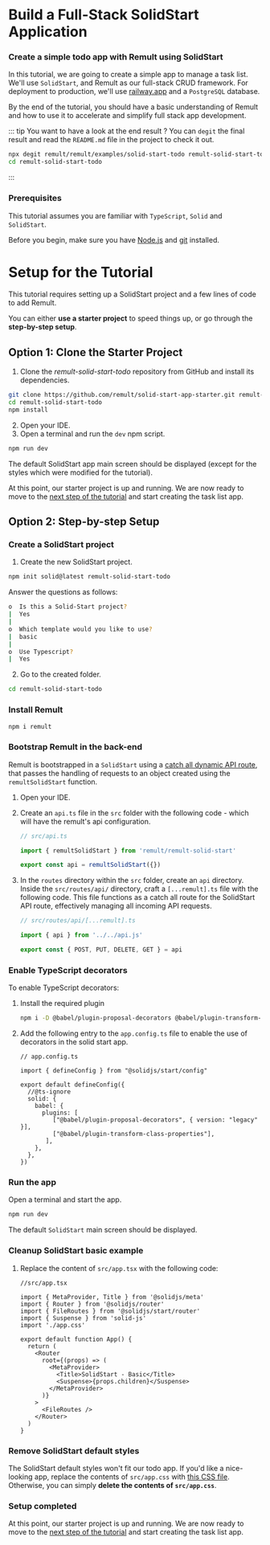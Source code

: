 # Build a Full-Stack SolidStart Application

### Create a simple todo app with Remult using SolidStart

In this tutorial, we are going to create a simple app to manage a task list. We'll use `SolidStart`, and Remult as our full-stack CRUD framework. For deployment to production, we'll use [railway.app](https://railway.app/) and a `PostgreSQL` database.

By the end of the tutorial, you should have a basic understanding of Remult and how to use it to accelerate and simplify full stack app development.

::: tip You want to have a look at the end result ?
You can `degit` the final result and read the `README.md` file in the project to check it out.

```sh
npx degit remult/remult/examples/solid-start-todo remult-solid-start-todo
cd remult-solid-start-todo
```

:::

### Prerequisites

This tutorial assumes you are familiar with `TypeScript`, `Solid` and `SolidStart`.

Before you begin, make sure you have [Node.js](https://nodejs.org) and [git](https://git-scm.com/) installed. <!-- consider specifying Node minimum version with npm -->

# Setup for the Tutorial

This tutorial requires setting up a SolidStart project and a few lines of code to add Remult.

You can either **use a starter project** to speed things up, or go through the **step-by-step setup**.

## Option 1: Clone the Starter Project

1. Clone the _remult-solid-start-todo_ repository from GitHub and install its dependencies.

```sh
git clone https://github.com/remult/solid-start-app-starter.git remult-solid-start-todo
cd remult-solid-start-todo
npm install
```

2. Open your IDE.
3. Open a terminal and run the `dev` npm script.

```sh
npm run dev
```

The default SolidStart app main screen should be displayed (except for the styles which were modified for the tutorial).

At this point, our starter project is up and running. We are now ready to move to the [next step of the tutorial](./entities.md) and start creating the task list app.

## Option 2: Step-by-step Setup

### Create a SolidStart project

1. Create the new SolidStart project.

```sh
npm init solid@latest remult-solid-start-todo
```

Answer the questions as follows:

```sh
o  Is this a Solid-Start project?
|  Yes
|
o  Which template would you like to use?
|  basic
|
o  Use Typescript?
|  Yes
```

2. Go to the created folder.

```sh
cd remult-solid-start-todo
```

### Install Remult

```sh
npm i remult
```

### Bootstrap Remult in the back-end

Remult is bootstrapped in a `SolidStart` using a [catch all dynamic API route](https://start.solidjs.com/core-concepts/routing#catch-all-routes), that passes the handling of requests to an object created using the `remultSolidStart` function.

1. Open your IDE.

2. Create an `api.ts` file in the `src` folder with the following code - which will have the remult's api configuration.

   ```ts
   // src/api.ts

   import { remultSolidStart } from 'remult/remult-solid-start'

   export const api = remultSolidStart({})
   ```

3. In the `routes` directory within the `src` folder, create an `api` directory. Inside the `src/routes/api/` directory, craft a `[...remult].ts` file with the following code. This file functions as a catch all route for the SolidStart API route, effectively managing all incoming API requests.

   ```ts
   // src/routes/api/[...remult].ts

   import { api } from '../../api.js'

   export const { POST, PUT, DELETE, GET } = api
   ```

### Enable TypeScript decorators

To enable TypeScript decorators:

1. Install the required plugin
   ```sh
   npm i -D @babel/plugin-proposal-decorators @babel/plugin-transform-class-properties
   ```
2. Add the following entry to the `app.config.ts` file to enable the use of decorators in the solid start app.

   ```ts{6-14}
   // app.config.ts

   import { defineConfig } from "@solidjs/start/config"

   export default defineConfig({
     //@ts-ignore
     solid: {
       babel: {
         plugins: [
            ["@babel/plugin-proposal-decorators", { version: "legacy" }],
            ["@babel/plugin-transform-class-properties"],
          ],
       },
     },
   })
   ```

### Run the app

Open a terminal and start the app.

```sh
npm run dev
```

The default `SolidStart` main screen should be displayed.

### Cleanup SolidStart basic example

1. Replace the content of `src/app.tsx` with the following code:

   ```tsx
   //src/app.tsx

   import { MetaProvider, Title } from '@solidjs/meta'
   import { Router } from '@solidjs/router'
   import { FileRoutes } from '@solidjs/start/router'
   import { Suspense } from 'solid-js'
   import './app.css'

   export default function App() {
     return (
       <Router
         root={(props) => (
           <MetaProvider>
             <Title>SolidStart - Basic</Title>
             <Suspense>{props.children}</Suspense>
           </MetaProvider>
         )}
       >
         <FileRoutes />
       </Router>
     )
   }
   ```

### Remove SolidStart default styles

The SolidStart default styles won't fit our todo app. If you'd like a nice-looking app, replace the contents of `src/app.css` with [this CSS file](https://raw.githubusercontent.com/remult/solid-start-app-starter/main/src/app.css). Otherwise, you can simply **delete the contents of `src/app.css`**.

### Setup completed

At this point, our starter project is up and running. We are now ready to move to the [next step of the tutorial](./entities.md) and start creating the task list app.
